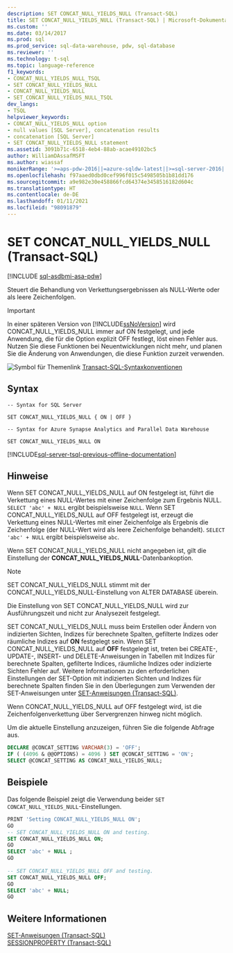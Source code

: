 ```yaml
---
description: SET CONCAT_NULL_YIELDS_NULL (Transact-SQL)
title: SET CONCAT_NULL_YIELDS_NULL (Transact-SQL) | Microsoft-Dokumentation
ms.custom: ''
ms.date: 03/14/2017
ms.prod: sql
ms.prod_service: sql-data-warehouse, pdw, sql-database
ms.reviewer: ''
ms.technology: t-sql
ms.topic: language-reference
f1_keywords:
- CONCAT_NULL_YIELDS_NULL_TSQL
- SET CONCAT_NULL_YIELDS_NULL
- CONCAT_NULL_YIELDS_NULL
- SET_CONCAT_NULL_YIELDS_NULL_TSQL
dev_langs:
- TSQL
helpviewer_keywords:
- CONCAT_NULL_YIELDS_NULL option
- null values [SQL Server], concatenation results
- concatenation [SQL Server]
- SET CONCAT_NULL_YIELDS_NULL statement
ms.assetid: 3091b71c-6518-4eb4-88ab-acae49102bc5
author: WilliamDAssafMSFT
ms.author: wiassaf
monikerRange: '>=aps-pdw-2016||=azure-sqldw-latest||>=sql-server-2016||>=sql-server-linux-2017||=azuresqldb-mi-current'
ms.openlocfilehash: f97aaed0dbd0cef996f015c5498505b1b81dd176
ms.sourcegitcommit: a9e982e30e458866fcd64374e3458516182d604c
ms.translationtype: HT
ms.contentlocale: de-DE
ms.lasthandoff: 01/11/2021
ms.locfileid: "98091879"
---
```

# <a name="set-concat_null_yields_null-transact-sql"></a>SET CONCAT_NULL_YIELDS_NULL (Transact-SQL)
[!INCLUDE [sql-asdbmi-asa-pdw](../../includes/applies-to-version/sql-asdbmi-asa-pdw.md)]

  Steuert die Behandlung von Verkettungsergebnissen als NULL-Werte oder als leere Zeichenfolgen.  
  
> [!IMPORTANT]  
>  In einer späteren Version von [!INCLUDE[ssNoVersion](../../includes/ssnoversion-md.md)] wird CONCAT_NULL_YIELDS_NULL immer auf ON festgelegt, und jede Anwendung, die für die Option explizit OFF festlegt, löst einen Fehler aus. Nutzen Sie diese Funktionen bei Neuentwicklungen nicht mehr, und planen Sie die Änderung von Anwendungen, die diese Funktion zurzeit verwenden.  
  
 ![Symbol für Themenlink](../../database-engine/configure-windows/media/topic-link.gif "Symbol für Themenlink") [Transact-SQL-Syntaxkonventionen](../../t-sql/language-elements/transact-sql-syntax-conventions-transact-sql.md)  
  
## <a name="syntax"></a>Syntax  
  
```syntaxsql
-- Syntax for SQL Server  
    
SET CONCAT_NULL_YIELDS_NULL { ON | OFF }   
```  
  
```syntaxsql
-- Syntax for Azure Synapse Analytics and Parallel Data Warehouse  
  
SET CONCAT_NULL_YIELDS_NULL ON    
```  
  
[!INCLUDE[sql-server-tsql-previous-offline-documentation](../../includes/sql-server-tsql-previous-offline-documentation.md)]

## <a name="remarks"></a>Hinweise
 Wenn SET CONCAT_NULL_YIELDS_NULL auf ON festgelegt ist, führt die Verkettung eines NULL-Wertes mit einer Zeichenfolge zum Ergebnis NULL. `SELECT 'abc' + NULL` ergibt beispielsweise `NULL`. Wenn SET CONCAT_NULL_YIELDS_NULL auf OFF festgelegt ist, erzeugt die Verkettung eines NULL-Wertes mit einer Zeichenfolge als Ergebnis die Zeichenfolge (der NULL-Wert wird als leere Zeichenfolge behandelt). `SELECT 'abc' + NULL` ergibt beispielsweise `abc`.  
  
 Wenn SET CONCAT_NULL_YIELDS_NULL nicht angegeben ist, gilt die Einstellung der **CONCAT_NULL_YIELDS_NULL**-Datenbankoption.  
  
> [!NOTE]  
>  SET CONCAT_NULL_YIELDS_NULL stimmt mit der CONCAT_NULL_YIELDS_NULL-Einstellung von ALTER DATABASE überein.  
  
 Die Einstellung von SET CONCAT_NULL_YIELDS_NULL wird zur Ausführungszeit und nicht zur Analysezeit festgelegt.  

SET CONCAT_NULL_YIELDS_NULL muss beim Erstellen oder Ändern von indizierten Sichten, Indizes für berechnete Spalten, gefilterte Indizes oder räumliche Indizes auf **ON** festgelegt sein. Wenn SET CONCAT_NULL_YIELDS_NULL auf **OFF** festgelegt ist, treten bei CREATE-, UPDATE-, INSERT- und DELETE-Anweisungen in Tabellen mit Indizes für berechnete Spalten, gefilterte Indices, räumliche Indizes oder indizierte Sichten Fehler auf. Weitere Informationen zu den erforderlichen Einstellungen der SET-Option mit indizierten Sichten und Indizes für berechnete Spalten finden Sie in den Überlegungen zum Verwenden der SET-Anweisungen unter [SET-Anweisungen &#40;Transact-SQL&#41;](../../t-sql/statements/set-statements-transact-sql.md).
  
 Wenn CONCAT_NULL_YIELDS_NULL auf OFF festgelegt wird, ist die Zeichenfolgenverkettung über Servergrenzen hinweg nicht möglich.  
  
 Um die aktuelle Einstellung anzuzeigen, führen Sie die folgende Abfrage aus.  
  
```sql
DECLARE @CONCAT_SETTING VARCHAR(3) = 'OFF';  
IF ( (4096 & @@OPTIONS) = 4096 ) SET @CONCAT_SETTING = 'ON';  
SELECT @CONCAT_SETTING AS CONCAT_NULL_YIELDS_NULL; 
```  
  
## <a name="examples"></a>Beispiele  
 Das folgende Beispiel zeigt die Verwendung beider `SET CONCAT_NULL_YIELDS_NULL`-Einstellungen.  
  
```sql
PRINT 'Setting CONCAT_NULL_YIELDS_NULL ON';  
GO  
-- SET CONCAT_NULL_YIELDS_NULL ON and testing.  
SET CONCAT_NULL_YIELDS_NULL ON;  
GO  
SELECT 'abc' + NULL ;  
GO  
  
-- SET CONCAT_NULL_YIELDS_NULL OFF and testing.  
SET CONCAT_NULL_YIELDS_NULL OFF;  
GO  
SELECT 'abc' + NULL;   
GO  
```  
  
## <a name="see-also"></a>Weitere Informationen  
 [SET-Anweisungen (Transact-SQL)](../../t-sql/statements/set-statements-transact-sql.md)   
 [SESSIONPROPERTY &#40;Transact-SQL&#41;](../../t-sql/functions/sessionproperty-transact-sql.md)  
  
  
